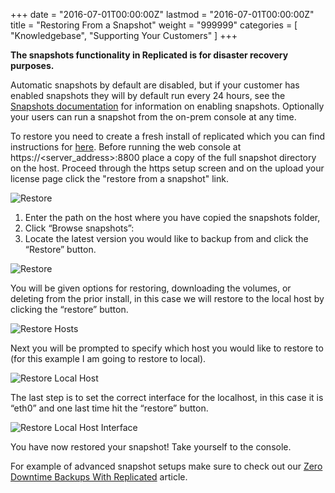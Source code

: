 +++
date = "2016-07-01T00:00:00Z"
lastmod = "2016-07-01T00:00:00Z"
title = "Restoring From a Snapshot"
weight = "999999"
categories = [ "Knowledgebase", "Supporting Your Customers" ]
+++

**The snapshots functionality in Replicated is for disaster recovery purposes.**

Automatic snapshots by default are disabled, but if your customer has enabled snapshots they will by default run every 24 hours, see the [Snapshots documentation](/packaging-an-application/snapshots/) for information on enabling snapshots. Optionally your users can run a snapshot from the on-prem console at any time. 

To restore you need to create a fresh install of replicated which you can find instructions 
for [here](/distributing-an-application/installing/#easy-installation). Before 
running the web console at https://<server_address>:8800 place a copy of the full snapshot directory 
on the host. Proceed through the https setup screen and on the upload your license page click the 
"restore from a snapshot" link.

![Restore](/static/restore-start.png)

1. Enter the path on the host where you have copied the snapshots folder,
1. Click “Browse snapshots”:
1. Locate the latest version you would like to backup from and click the “Restore” button.

![Restore](/static/restore-location.png)

You will be given options for restoring, downloading the volumes, or deleting from the prior 
install, in this case we will restore to the local host by clicking the “restore” button.

![Restore Hosts](/static/restore-hosts.png)

Next you will be prompted to specify which host you would like to restore to (for this example 
I am going to restore to local).

![Restore Local Host](/static/restore-local-host.png)

The last step is to set the correct interface for the localhost, in this case it is “eth0” and one last time hit the “restore” button.

![Restore Local Host Interface](/static/restore-local-host-interface.png)

You have now restored your snapshot! Take yourself to the console.

For example of advanced snapshot setups make sure to check out our 
[Zero Downtime Backups With Replicated](https://support.replicated.com/hc/en-us/articles/216706397-Zero-Downtime-Backups-with-Replicated-Redis-) article.

